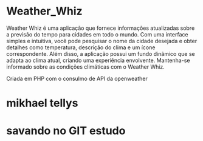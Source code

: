 # Weather_Whiz
Weather Whiz é uma aplicação que fornece informações atualizadas sobre a previsão do tempo para cidades em todo o mundo. Com uma interface simples e intuitiva, você pode pesquisar o nome da cidade desejada e obter detalhes como temperatura, descrição do clima e um ícone correspondente. Além disso, a aplicação possui um fundo dinâmico que se adapta ao clima atual, criando uma experiência envolvente. Mantenha-se informado sobre as condições climáticas com o Weather Whiz.

Criada em PHP com o consulmo de API da openweather

# mikhael tellys

# savando no GIT estudo